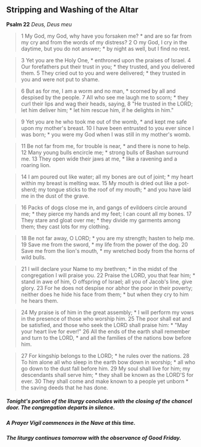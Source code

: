 ## Stripping and Washing of the Altar
**Psalm 22**
_Deus, Deus meu_

> 1	My God, my God, why have you forsaken me? \*
> and are so far from my cry
> and from the words of my distress?
> 2	O my God, I cry in the daytime, but you do not answer; \*
> by night as well, but I find no rest.

> 3	Yet you are the Holy One, \*
> enthroned upon the praises of Israel.
> 4	Our forefathers put their trust in you; \*
> they trusted, and you delivered them.
> 5	They cried out to you and were delivered; \*
> they trusted in you and were not put to shame.

> 6	But as for me, I am a worm and no man, \*
> scorned by all and despised by the people.
> 7	All who see me laugh me to scorn; \*
> they curl their lips and wag their heads, saying,
> 8	"He trusted in the LORD; let him deliver him; \*
> let him rescue him, if he delights in him."

> 9	Yet you are he who took me out of the womb, \*
> and kept me safe upon my mother's breast.
> 10	I have been entrusted to you ever since I was born; \*
> you were my God when I was still in my mother's womb.

> 11	Be not far from me, for trouble is near, \*
> and there is none to help.
> 12	Many young bulls encircle me; \*
> strong bulls of Bashan surround me.
> 13	They open wide their jaws at me, \*
> like a ravening and a roaring lion.

> 14	I am poured out like water;
> all my bones are out of joint; \*
> my heart within my breast is melting wax.
> 15	My mouth is dried out like a pot-sherd;
> my tongue sticks to the roof of my mouth; \*
> and you have laid me in the dust of the grave.

> 16	Packs of dogs close me in,
> and gangs of evildoers circle around me; \*
> they pierce my hands and my feet;
> I can count all my bones.
> 17	They stare and gloat over me; \*
> they divide my garments among them;
> they cast lots for my clothing.

> 18	Be not far away, O LORD; \*
> you are my strength; hasten to help me.
> 19	Save me from the sword, \*
> my life from the power of the dog.
> 20	Save me from the lion's mouth, \*
> my wretched body from the horns of wild bulls.

> 21	I will declare your Name to my brethren; \*
> in the midst of the congregation I will praise you.
> 22	Praise the LORD, you that fear him; \*
> stand in awe of him, O offspring of Israel;
> all you of Jacob's line, give glory.
> 23	For he does not despise nor abhor the poor in their poverty;
> neither does he hide his face from them; \*
> but when they cry to him he hears them.

> 24	My praise is of him in the great assembly; \*
> I will perform my vows in the presence of those who worship him.
> 25	The poor shall eat and be satisfied,
> and those who seek the LORD shall praise him: \*
> "May your heart live for ever!"
> 26	All the ends of the earth shall remember and turn to the LORD, \*
> and all the families of the nations bow before him.

> 27	For kingship belongs to the LORD; \*
> he rules over the nations.
> 28	To him alone all who sleep in the earth bow down in worship; \*
> all who go down to the dust fall before him.
> 29	My soul shall live for him;
> my descendants shall serve him; \*
> they shall be known as the LORD'S for ever.
> 30	They shall come and make known to a people yet unborn \*
> the saving deeds that he has done.

##### Tonight's portion of the liturgy concludes with the closing of the chancel door. The congregation departs in silence.
##### A Prayer Vigil commences in the Nave at this time.
##### The liturgy continues tomorrow with the observance of Good Friday.
